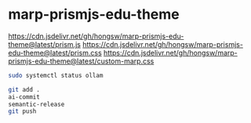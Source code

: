 # marp-prismjs-edu-theme


https://cdn.jsdelivr.net/gh/hongsw/marp-prismjs-edu-theme@latest/prism.js
https://cdn.jsdelivr.net/gh/hongsw/marp-prismjs-edu-theme@latest/prism.css
https://cdn.jsdelivr.net/gh/hongsw/marp-prismjs-edu-theme@latest/custom-marp.css


```sh
sudo systemctl status ollam

git add .
ai-commit
semantic-release
git push 
```